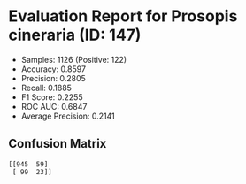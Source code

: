 # Evaluation Report for Prosopis cineraria (ID: 147)
- Samples: 1126 (Positive: 122)
- Accuracy: 0.8597
- Precision: 0.2805
- Recall: 0.1885
- F1 Score: 0.2255
- ROC AUC: 0.6847
- Average Precision: 0.2141

## Confusion Matrix
```
[[945  59]
 [ 99  23]]
```